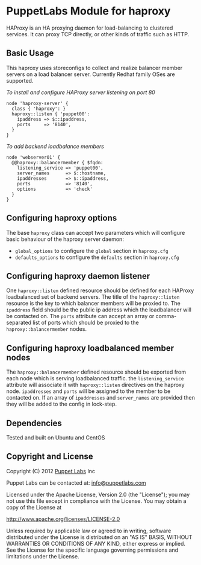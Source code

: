 PuppetLabs Module for haproxy
=============================

HAProxy is an HA proxying daemon for load-balancing to clustered services. It
can proxy TCP directly, or other kinds of traffic such as HTTP.

Basic Usage
-----------

This haproxy uses storeconfigs to collect and realize balancer member servers
on a load balancer server. Currently Redhat family OSes are supported.

*To install and configure HAProxy server listening on port 80*

```puppet
node 'haproxy-server' {
  class { 'haproxy': }
  haproxy::listen { 'puppet00':
    ipaddress => $::ipaddress,
    ports     => '8140',
  }
}
```

*To add backend loadbalance members*

```puppet
node 'webserver01' {
  @@haproxy::balancermember { $fqdn:
    listening_service => 'puppet00',
    server_names      => $::hostname,
    ipaddresses       => $::ipaddress,
    ports             => '8140',
    options           => 'check'
  }
}
```

Configuring haproxy options
---------------------------

The base `haproxy` class can accept two parameters which will configure basic
behaviour of the haproxy server daemon:

- `global_options` to configure the `global` section in `haproxy.cfg`
- `defaults_options` to configure the `defaults` section in `haproxy.cfg`

Configuring haproxy daemon listener
-----------------------------------

One `haproxy::listen` defined resource should be defined for each HAProxy loadbalanced set of backend servers. The title of the `haproxy::listen` resource is the key to which balancer members will be proxied to. The `ipaddress` field should be the public ip address which the loadbalancer will be contacted on. The `ports` attribute can accept an array or comma-separated list of ports which should be proxied to the `haproxy::balancermember` nodes.

Configuring haproxy loadbalanced member nodes
---------------------------------------------

The `haproxy::balancermember` defined resource should be exported from each node
which is serving loadbalanced traffic. the `listening_service` attribute will
associate it with `haproxy::listen` directives on the haproxy node.
`ipaddresses` and `ports` will be assigned to the member to be contacted on. If an array of `ipaddresses` and `server_names` are provided then they will be added to the config in lock-step.

Dependencies
------------

Tested and built on Ubuntu and CentOS

Copyright and License
---------------------

Copyright (C) 2012 [Puppet Labs](https://www.puppetlabs.com/) Inc

Puppet Labs can be contacted at: info@puppetlabs.com

Licensed under the Apache License, Version 2.0 (the "License");
you may not use this file except in compliance with the License.
You may obtain a copy of the License at

  http://www.apache.org/licenses/LICENSE-2.0

Unless required by applicable law or agreed to in writing, software
distributed under the License is distributed on an "AS IS" BASIS,
WITHOUT WARRANTIES OR CONDITIONS OF ANY KIND, either express or implied.
See the License for the specific language governing permissions and
limitations under the License.
